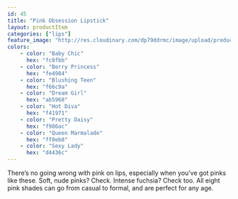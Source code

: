 ```yaml
---
id: 45
title: "Pink Obsession Lipstick"
layout: productItem
categories: ["lips"]
feature_image: "http://res.cloudinary.com/dp79ddrmc/image/upload/products/pinkObsession.jpg"
colors:
    - color: "Baby Chic"
      hex: "fc8fbb"
    - color: "Berry Princess"
      hex: "fe4984"
    - color: "Blushing Teen"
      hex: "f66c9a"
    - color: "Dream Girl"
      hex: "ab5968"
    - color: "Hot Diva"
      hex: "f41971"
    - color: "Pretty Daisy"
      hex: "f986ac"
    - color: "Queen Marmalade"
      hex: "ff0eb8"
    - color: "Sexy Lady"
      hex: "d4436c"
---
```

There’s no going wrong with pink on lips, especially when you’ve got pinks like these. Soft, nude pinks? Check. Intense fuchsia? Check too. All eight pink shades can go from casual to formal, and are perfect for any age.